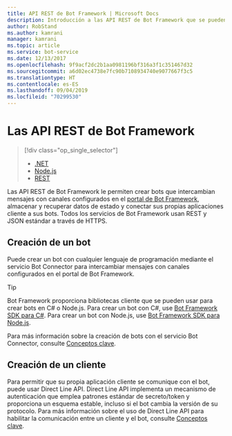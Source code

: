 ```yaml
---
title: API REST de Bot Framework | Microsoft Docs
description: Introducción a las API REST de Bot Framework que se pueden usar para crear bots y los clientes que se conectan a ellos.
author: RobStand
ms.author: kamrani
manager: kamrani
ms.topic: article
ms.service: bot-service
ms.date: 12/13/2017
ms.openlocfilehash: 9f9acf2dc2b1aa0981196bf316a3f1c351467d32
ms.sourcegitcommit: a6d02ec4738e7fc90b7108934740e9077667f3c5
ms.translationtype: HT
ms.contentlocale: es-ES
ms.lasthandoff: 09/04/2019
ms.locfileid: "70299530"
---
```

# <a name="bot-framework-rest-apis"></a>Las API REST de Bot Framework
> [!div class="op_single_selector"]
> - [.NET](../dotnet/bot-builder-dotnet-overview.md)
> - [Node.js](../nodejs/bot-builder-nodejs-overview.md)
> - [REST](../rest-api/bot-framework-rest-overview.md)

Las API REST de Bot Framework le permiten crear bots que intercambian mensajes con canales configurados en el <a href="https://dev.botframework.com/" target="_blank">portal de Bot Framework</a>, almacenar y recuperar datos de estado y conectar sus propias aplicaciones cliente a sus bots. Todos los servicios de Bot Framework usan REST y JSON estándar a través de HTTPS.

## <a name="build-a-bot"></a>Creación de un bot

Puede crear un bot con cualquier lenguaje de programación mediante el servicio Bot Connector para intercambiar mensajes con canales configurados en el portal de Bot Framework. 

> [!TIP]
> Bot Framework proporciona bibliotecas cliente que se pueden usar para crear bots en C# o Node.js. Para crear un bot con C#, use [Bot Framework SDK para C#](../dotnet/bot-builder-dotnet-overview.md). Para crear un bot con Node.js, use [Bot Framework SDK para Node.js](../nodejs/index.md). 

Para más información sobre la creación de bots con el servicio Bot Connector, consulte [Conceptos clave](bot-framework-rest-connector-concepts.md).

## <a name="build-a-client"></a>Creación de un cliente

Para permitir que su propia aplicación cliente se comunique con el bot, puede usar Direct Line API. Direct Line API implementa un mecanismo de autenticación que emplea patrones estándar de secreto/token y proporciona un esquema estable, incluso si el bot cambia la versión de su protocolo. Para más información sobre el uso de Direct Line API para habilitar la comunicación entre un cliente y el bot, consulte [Conceptos clave](bot-framework-rest-direct-line-3-0-concepts.md). 